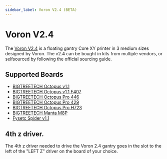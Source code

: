 ```yaml
---
sidebar_label: Voron V2.4 (BETA)
---
```


# Voron V2.4

The [Voron V2.4](https://vorondesign.com/voron2.4) is a floating gantry Core XY printer in 3 medium sizes designed by Voron. The v2.4 can be bought in kits from multiple vendors, or selfsourced by following the official sourcing guide.

## Supported Boards

-   [BIGTREETECH Octopus v1.1](boards/btt/octopus-11.md)
-   [BIGTREETECH Octopus v1.1 F407](boards/btt/octopus-11-407.md)
-   [BIGTREETECH Octopus Pro 446](boards/btt/octopus-pro-446.md)
-   [BIGTREETECH Octopus Pro 429](boards/btt/octopus-pro-429.md)
-   [BIGTREETECH Octopus Pro H723](boards/btt/octopus-pro-h723.md)
-   [BIGTREETECH Manta M8P](boards/btt/manta-m8p.mdx)
-   [Fysetc Spider v1.1](boards/fysetc/spider-11.md)

## 4th z driver.

The 4th z driver needed to drive the Voron 2.4 gantry goes in the slot to the left of the "LEFT Z" driver on the board of your choice.
